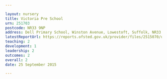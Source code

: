 ```yaml
---

layout: nursery
title: Victoria Pre School
urn: 251703
postcode: NR33 9NP
address: Dell Primary School, Winston Avenue, Lowestoft, Suffolk, NR33 9NP
latestReportUrl: https://reports.ofsted.gov.uk/provider/files/2515070/urn/251703.pdf
teaching: 2
development: 1
leadership: 2
outcomes: 2
overall: 2
date: 25 September 2015

---
```

